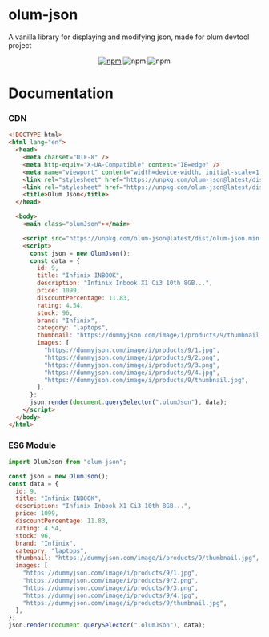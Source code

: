 # olum-json

A vanilla library for displaying and modifying json, made for olum devtool project

<p align="center">
 <a href="https://www.npmjs.com/package/olum-json" target="_blank"><img src="https://img.shields.io/npm/v/olum-json" alt="npm"></a>
 <img src="https://img.shields.io/npm/dm/olum-json" alt="npm">
 <img src="https://img.shields.io/npm/l/olum-json" alt="npm">
</p>

# Documentation

### CDN

```html
<!DOCTYPE html>
<html lang="en">
  <head>
    <meta charset="UTF-8" />
    <meta http-equiv="X-UA-Compatible" content="IE=edge" />
    <meta name="viewport" content="width=device-width, initial-scale=1.0" />
    <link rel="stylesheet" href="https://unpkg.com/olum-json@latest/dist/styles/index.css" />
    <link rel="stylesheet" href="https://unpkg.com/olum-json@latest/dist/styles/themes/materialPalenight.css" />
    <title>Olum Json</title>
  </head>

  <body>
    <main class="olumJson"></main>

    <script src="https://unpkg.com/olum-json@latest/dist/olum-json.min.js"></script>
    <script>
      const json = new OlumJson();
      const data = {
        id: 9,
        title: "Infinix INBOOK",
        description: "Infinix Inbook X1 Ci3 10th 8GB...",
        price: 1099,
        discountPercentage: 11.83,
        rating: 4.54,
        stock: 96,
        brand: "Infinix",
        category: "laptops",
        thumbnail: "https://dummyjson.com/image/i/products/9/thumbnail.jpg",
        images: [
          "https://dummyjson.com/image/i/products/9/1.jpg",
          "https://dummyjson.com/image/i/products/9/2.png",
          "https://dummyjson.com/image/i/products/9/3.png",
          "https://dummyjson.com/image/i/products/9/4.jpg",
          "https://dummyjson.com/image/i/products/9/thumbnail.jpg",
        ],
      };
      json.render(document.querySelector(".olumJson"), data);
    </script>
  </body>
</html>
```

### ES6 Module

```javascript
import OlumJson from "olum-json";

const json = new OlumJson();
const data = {
  id: 9,
  title: "Infinix INBOOK",
  description: "Infinix Inbook X1 Ci3 10th 8GB...",
  price: 1099,
  discountPercentage: 11.83,
  rating: 4.54,
  stock: 96,
  brand: "Infinix",
  category: "laptops",
  thumbnail: "https://dummyjson.com/image/i/products/9/thumbnail.jpg",
  images: [
    "https://dummyjson.com/image/i/products/9/1.jpg",
    "https://dummyjson.com/image/i/products/9/2.png",
    "https://dummyjson.com/image/i/products/9/3.png",
    "https://dummyjson.com/image/i/products/9/4.jpg",
    "https://dummyjson.com/image/i/products/9/thumbnail.jpg",
  ],
};
json.render(document.querySelector(".olumJson"), data);

```